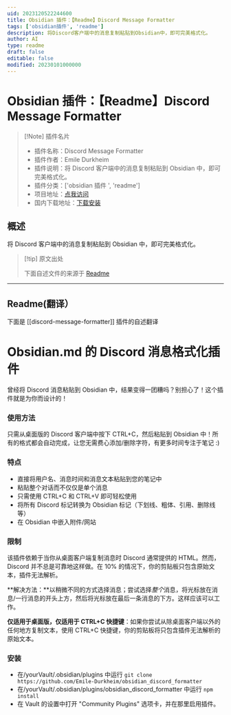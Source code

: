 ```yaml
---
uid: 2023120522244600
title: Obsidian 插件：【Readme】Discord Message Formatter
tags: ['obsidian插件', 'readme']
description: 将Discord客户端中的消息复制粘贴到Obsidian中，即可完美格式化。
author: AI
type: readme
draft: false
editable: false
modified: 20230101000000
---
```


# Obsidian 插件：【Readme】Discord Message Formatter

> [!Note] 插件名片
> - 插件名称：Discord Message Formatter
> - 插件作者：Emile Durkheim
> - 插件说明：将 Discord 客户端中的消息复制粘贴到 Obsidian 中，即可完美格式化。
> - 插件分类：['obsidian 插件 ', 'readme']
> - 项目地址：[点我访问](https://github.com/Emile-Durkheim/obsidian_discord_formatter)
> - 国内下载地址：[下载安装](https://pkmer.cn/products/plugin/pluginMarket/?discord-message-formatter)

## 概述

将 Discord 客户端中的消息复制粘贴到 Obsidian 中，即可完美格式化。

> [!tip] 原文出处
>
>下面自述文件的来源于 [Readme](https://ghproxy.net/https://raw.githubusercontent.com/Emile-Durkheim/obsidian_discord_formatter/main/README.md)
>

---

## Readme(翻译）

下面是 [[discord-message-formatter]] 插件的自述翻译

# Obsidian.md 的 Discord 消息格式化插件

曾经将 Discord 消息粘贴到 Obsidian 中，结果变得一团糟吗？别担心了！这个插件就是为你而设计的！

### 使用方法

只需从桌面版的 Discord 客户端中按下 CTRL+C，然后粘贴到 Obsidian 中！所有的格式都会自动完成，让您无需费心添加/删除字符，有更多时间专注于笔记 :)

### 特点

- 直接将用户名、消息时间和消息文本粘贴到您的笔记中
- 粘贴整个对话而不仅仅是单个消息
- 只需使用 CTRL+C 和 CTRL+V 即可轻松使用
- 将所有 Discord 标记转换为 Obsidian 标记（下划线、粗体、引用、删除线等）
- 在 Obsidian 中嵌入附件/网站

### 限制

该插件依赖于当你从桌面客户端复制消息时 Discord 通常提供的 HTML。然而，Discord 并不总是可靠地这样做。在 10% 的情况下，你的剪贴板只包含原始文本，插件无法解析。

**解决方法：**以稍微不同的方式选择消息；尝试选择*整个*消息，将光标放在消息/一行消息的开头上方，然后将光标放在最后一条消息的下方。这样应该可以工作。

**仅适用于桌面版，仅适用于 CTRL+C 快捷键**：如果你尝试从除桌面客户端以外的任何地方复制文本，使用 CTRL+C 快捷键，你的剪贴板将只包含插件无法解析的原始文本。

### 安装

- 在/yourVault/.obsidian/plugins 中运行 `git clone https://github.com/Emile-Durkheim/obsidian_discord_formatter`
- 在/yourVault/.obsidian/plugins/obsidian_discord_formatter 中运行 `npm install`
- 在 Vault 的设置中打开 "Community Plugins" 选项卡，并在那里启用插件。



